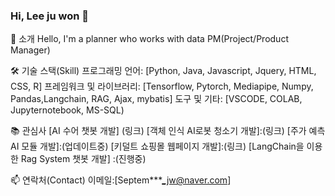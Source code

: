 ### Hi, Lee ju won 👋

🌱 소개
Hello, I'm a planner who works with data
PM(Project/Product Manager) 

🛠 기술 스택(Skill)
프로그래밍 언어: [Python, Java, Javascript, Jquery, HTML, CSS, R]
프레임워크 및 라이브러리: [Tensorflow, Pytorch, Mediapipe, Numpy, Pandas,Langchain, RAG, Ajax, mybatis]
도구 및 기타: [VSCODE, COLAB, Jupyternotebook, MS-SQL)

📚 관심사
[AI 수어 챗봇 개발] (링크)
[객체 인식 AI로봇 청소기 개발]:(링크)
[주가 예측 AI 모듈 개발]:(업데이트중)
[키덜트 쇼핑몰 웹페이지 개발]:(링크)
[LangChain을 이용한 Rag System 챗봇 개발] :(진행중)

📫 연락처(Contact)
이메일:[Septem***_jw@naver.com]


<!--
**Leejuwon9902/Leejuwon9902** is a ✨ _special_ ✨ repository because its `README.md` (this file) appears on your GitHub profile.

Here are some ideas to get you started:

- 🔭 I’m currently working on ...
- 🌱 I’m currently learning ...
- 👯 I’m looking to collaborate on ...
- 🤔 I’m looking for help with ...
- 💬 Ask me about ...
- 📫 How to reach me: ...
- 😄 Pronouns: ...
- ⚡ Fun fact: ...
-->
